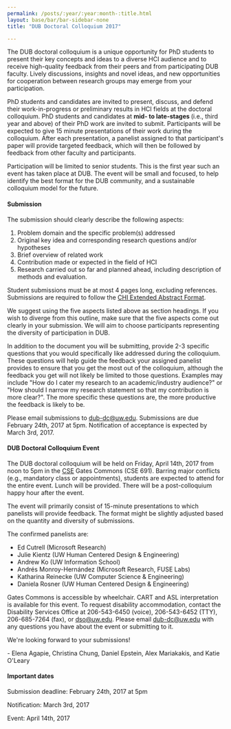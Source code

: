 ```yaml
---
permalink: /posts/:year/:year:month-:title.html
layout: base/bar/bar-sidebar-none
title: "DUB Doctoral Colloquium 2017"

---
```


<div class="row" style="margin-bottom: 15px">
  <div class="col-md-8" markdown="block">
The DUB doctoral colloquium is a unique opportunity for PhD students to present their key concepts and ideas to a diverse HCI audience and to receive high-quality feedback from their peers and from participating DUB faculty. Lively discussions, insights and novel ideas, and new opportunities for cooperation between research groups may emerge from your participation.

PhD students and candidates are invited to present, discuss, and defend their work-in-progress or preliminary results in HCI fields at the doctoral colloquium. PhD students and candidates at <strong> mid- to late-stages </strong> (i.e., third year and above) of their PhD work are invited to submit. Participants will be expected to give 15 minute presentations of their work during the colloquium. After each presentation, a panelist assigned to that participant's paper will provide targeted feedback, which will then be followed by feedback from other faculty and participants.
   
Participation will be limited to senior students. This is the first year such an event has taken place at DUB. The event will be small and focused, to help identify the best format for the DUB community, and a sustainable colloquium model for the future. 

<h4> Submission </h4>

The submission should clearly describe the following aspects:

1. Problem domain and the specific problem(s) addressed
2. Original key idea and corresponding research questions and/or hypotheses
3. Brief overview of related work
4. Contribution made or expected in the field of HCI
5. Research carried out so far and planned ahead, including description of methods and evaluation.

Student submissions must be at most 4 pages long, excluding references. Submissions are required to follow the <a href="//chi2017.acm.org/submission-formats.html">CHI Extended Abstract Format</a>. 

We suggest using the five aspects listed above as section headings. If you wish to diverge from this outline, make sure that the five aspects come out clearly in your submission. We will aim to choose participants representing the diversity of participation in DUB.

In addition to the document you will be submitting, provide 2-3 specific questions that you would specifically like addressed during the colloquium. These questions will help guide the feedback your assigned panelist provides to ensure that you get the most out of the colloquium, although the feedback you get will not likely be limited to those questions. Examples may include "How do I cater my research to an academic/industry audience?" or "How should I narrow my research statement so that my contribution is more clear?". The more specific these questions are, the more productive the feedback is likely to be.

Please email submissions to <a href="mailto:dub-dc@uw.edu">dub-dc@uw.edu</a>. Submissions are due February 24th, 2017 at 5pm. Notification of acceptance is expected by March 3rd, 2017.

<h4> DUB Doctoral Colloquium Event </h4>

The DUB doctoral colloquium will be held on Friday, April 14th, 2017 from noon to 5pm in the <a href="//www.washington.edu/maps/#!/cse">CSE</a> Gates Commons (CSE 691). Barring major conflicts (e.g., mandatory class or appointments), students are expected to attend for the entire event. Lunch will be provided. There will be a post-colloquium happy hour after the event.

The event will primarily consist of 15-minute presentations to which panelists will provide feedback. The format might be slightly adjusted based on the quantity and diversity of submissions.

The confirmed panelists are:
- Ed Cutrell (Microsoft Research)
- Julie Kientz (UW Human Centered Design & Engineering)
- Andrew Ko (UW Information School)
- Andrés Monroy-Hernández (Microsoft Research, FUSE Labs)
- Katharina Reinecke (UW Computer Science & Engineering)
- Daniela Rosner (UW Human Centered Design & Engineering)

Gates Commons is accessible by wheelchair. CART and ASL interpretation is available for this event. To request disability accommodation, contact the Disability Services Office at 206-543-6450 (voice), 206-543-6452 (TTY), 206-685-7264 (fax), or dso@uw.edu. Please email <a href="mailto:dub-dc@uw.edu">dub-dc@uw.edu</a> with any questions you have about the event or submitting to it.

We're looking forward to your submissions!

\- Elena Agapie, Christina Chung, Daniel Epstein, Alex Mariakakis, and Katie O'Leary
  </div>
  <div class="col-md-4" markdown="block">
<h4> Important dates </h4>

Submission deadline: February 24th, 2017 at 5pm

Notification: March 3rd, 2017

Event: April 14th, 2017
  </div>
</div>


